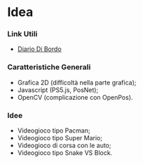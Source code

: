 # Idea

### Link Utili
- [Diario Di Bordo](https://docs.google.com/spreadsheets/d/1i7o-DaUBjdFxjFVex9U1yanGdgBvGvw5iJV6RIwK5No/edit?usp=sharing)

### Caratteristiche Generali
- Grafica 2D (difficoltà nella parte grafica);
- Javascript (PS5.js, PosNet);
- OpenCV (complicazione con OpenPos).

### Idee
- Videogioco tipo Pacman;
- Videogioco tipo Super Mario;
- Videogioco di corsa con le auto;
- Videogioco tipo Snake VS Block.
